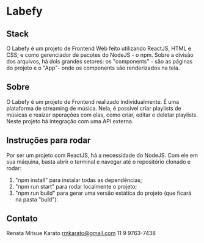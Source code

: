 # Labefy

## Stack
O Labefy é um projeto de Frontend Web feito utilizando ReactJS, HTML e CSS; e como gerenciador de pacotes do NodeJS - o npm. 
Sobre a divisão dos arquivos, há dois grandes setores: os "components" - são as páginas do projeto e o "App"- onde os components são renderizados na tela.

## Sobre
O Labefy é um projeto de Frontend realizado individualmente. É uma plataforma de streaming de música.
Nela, é possível criar playlists de músicas e reaizar operações com elas, como criar, editar e deletar playlists. 
Neste projeto há integração com uma API externa. 

## Instruções para rodar
Por ser um projeto com ReactJS, há a necessidade do NodeJS. Com ele em sua máquina, basta abrir o terminal e navegar até o repositório clonado e rodar:
1. "npm install" para instalar todas as dependências;
2. "npm run start" para rodar localmente o projeto;
3. "npm run build" para gerar uma versão estática do projeto (que ficará na pasta "buld").

## Contato
Renata Mitsue Karato
rmkarato@gmail.com
11 9 9763-7438
